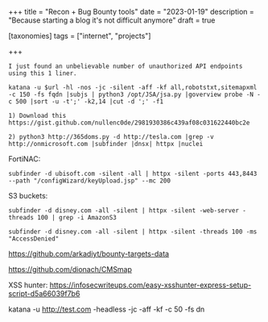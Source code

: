 +++
title = "Recon + Bug Bounty tools"
date = "2023-01-19"
description = "Because starting a blog it's not difficult anymore"
draft = true

[taxonomies]
tags = ["internet", "projects"]

+++

```
I just found an unbelievable number of unauthorized API endpoints using this 1 liner.

katana -u $url -hl -nos -jc -silent -aff -kf all,robotstxt,sitemapxml -c 150 -fs fqdn |subjs | python3 /opt/JSA/jsa.py |goverview probe -N -c 500 |sort -u -t';' -k2,14 |cut -d ';' -f1
```

```
1) Download this
https://gist.github.com/nullenc0de/2981930386c439af08c031622440bc2e

2) python3 http://365doms.py -d http://tesla.com |grep -v http://onmicrosoft.com |subfinder |dnsx| httpx |nuclei
```

FortiNAC:

```
subfinder -d ubisoft.com -silent -all | httpx -silent -ports 443,8443 --path "/configWizard/keyUpload.jsp" --mc 200
```

S3 buckets:
```
subfinder -d disney.com -all -silent | httpx -silent -web-server -threads 100 | grep -i AmazonS3

subfinder -d disney.com -all -silent | httpx -silent -threads 100 -ms "AccessDenied"
```

https://github.com/arkadiyt/bounty-targets-data

https://github.com/dionach/CMSmap


XSS hunter: https://infosecwriteups.com/easy-xsshunter-express-setup-script-d5a66039f7b6


katana -u http://test.com -headless -jc -aff -kf -c 50 -fs dn